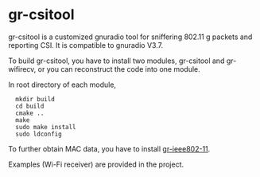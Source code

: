 # gr-csitool
gr-csitool is a customized gnuradio tool for sniffering 802.11 g packets and reporting CSI. It is compatible to gnuradio V3.7.

To build gr-csitool, you have to install two modules, gr-csitool and gr-wifirecv, or you can reconstruct the code into one module.

In root directory of each module, 

~~~
  mkdir build
  cd build
  cmake ..
  make
  sudo make install
  sudo ldconfig
~~~

To further obtain MAC data, you have to install [gr-ieee802-11](https://github.com/bastibl/gr-ieee802-11).

Examples (Wi-Fi receiver) are provided in the project.
